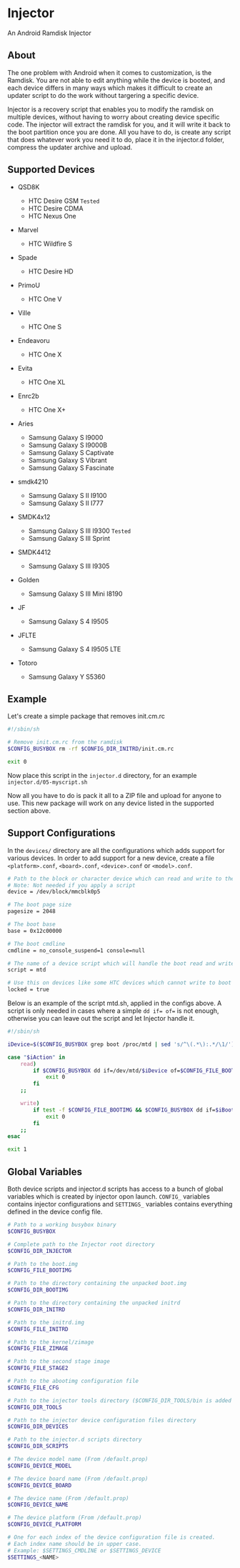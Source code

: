 Injector
========

An Android Ramdisk Injector

About
------
The one problem with Android when it comes to customization, is the Ramdisk. You are not able to edit anything while the device is booted, and each device differs in many ways which makes it difficult to create an updater script to do the work without targering a specific device. 

Injector is a recovery script that enables you to modify the ramdisk on multiple devices, without having to worry about creating device specific code. The injector will extract the ramdisk for you, and it will write it back to the boot partition once you are done. All you have to do, is create any script that does whatever work you need it to do, place it in the injector.d folder, compress the updater archive and upload. 

Supported Devices
------

* QSD8K
    * HTC Desire GSM `Tested`
    * HTC Desire CDMA
    * HTC Nexus One

* Marvel
    * HTC Wildfire S

* Spade
    * HTC Desire HD

* PrimoU
    * HTC One V

* Ville
    * HTC One S

* Endeavoru
    * HTC One X

* Evita
    * HTC One XL

* Enrc2b
    * HTC One X+

* Aries
    * Samsung Galaxy S I9000
    * Samsung Galaxy S I9000B
    * Samsung Galaxy S Captivate
    * Samsung Galaxy S Vibrant
    * Samsung Galaxy S Fascinate

* smdk4210
    * Samsung Galaxy S II I9100
    * Samsung Galaxy S II I777

* SMDK4x12
    * Samsung Galaxy S III I9300 `Tested`
    * Samsung Galaxy S III Sprint

* SMDK4412
    * Samsung Galaxy S III I9305

* Golden
    * Samsung Galaxy S III Mini I8190

* JF
    * Samsung Galaxy S 4 I9505

* JFLTE
    * Samsung Galaxy S 4 I9505 LTE

* Totoro
    * Samsung Galaxy Y S5360

Example
------
Let's create a simple package that removes init.cm.rc

```bash
#!/sbin/sh

# Remove init.cm.rc from the ramdisk
$CONFIG_BUSYBOX rm -rf $CONFIG_DIR_INITRD/init.cm.rc

exit 0
```

Now place this script in the `injector.d` directory, for an example `injector.d/05-myscript.sh`

Now all you have to do is pack it all to a ZIP file and upload for anyone to use. This new package will work on any device listed in the supported section above.

Support Configurations
------
In the `devices/` directory are all the configurations which adds support for various devices. In order to add support for a new device, create a file `<platform>.conf`, `<board>.conf`, `<device>.conf` or `<model>.conf`. 

```bash
# Path to the block or character device which can read and write to the boot partition
# Note: Not needed if you apply a script
device = /dev/block/mmcblk0p5

# The boot page size
pagesize = 2048

# The boot base
base = 0x12c00000

# The boot cmdline
cmdline = no_console_suspend=1 console=null

# The name of a device script which will handle the boot read and write
script = mtd

# Use this on devices like some HTC devices which cannot write to boot via recovery
locked = true
```
Below is an example of the script mtd.sh, applied in the configs above. A script is only needed in cases where a simple `dd if= of=` is not enough, otherwise you can leave out the script and let Injector handle it.

```bash
#!/sbin/sh

iDevice=$($CONFIG_BUSYBOX grep boot /proc/mtd | sed 's/^\(.*\):.*/\1/')

case "$iAction" in 
    read)
        if $CONFIG_BUSYBOX dd if=/dev/mtd/$iDevice of=$CONFIG_FILE_BOOTIMG bs=4096; then
            exit 0
        fi
    ;;

    write)
        if test -f $CONFIG_FILE_BOOTIMG && $CONFIG_BUSYBOX dd if=$iBootimg of=/dev/mtd/$iDevice bs=4096; then
            exit 0
        fi
    ;;
esac

exit 1
```

Global Variables
------
Both device scripts and injector.d scripts has access to a bunch of global variables which is created by injector opon launch. `CONFIG_` variables contains injector configurations and `SETTINGS_` variables contains everything defined in the device config file.

```bash
# Path to a working busybox binary
$CONFIG_BUSYBOX

# Complete path to the Injector root directory
$CONFIG_DIR_INJECTOR

# Path to the boot.img
$CONFIG_FILE_BOOTIMG

# Path to the directory containing the unpacked boot.img
$CONFIG_DIR_BOOTIMG

# Path to the directory containing the unpacked initrd
$CONFIG_DIR_INITRD

# Path to the initrd.img
$CONFIG_FILE_INITRD

# Path to the kernel/zimage
$CONFIG_FILE_ZIMAGE

# Path to the second stage image
$CONFIG_FILE_STAGE2

# Path to the abootimg configuration file
$CONFIG_FILE_CFG

# Path to the injector tools directory ($CONFIG_DIR_TOOLS/bin is added to $PATH)
$CONFIG_DIR_TOOLS

# Path to the injector device configuration files directory
$CONFIG_DIR_DEVICES

# Path to the injector.d scripts directory
$CONFIG_DIR_SCRIPTS

# The device model name (From /default.prop)
$CONFIG_DEVICE_MODEL

# The device board name (From /default.prop)
$CONFIG_DEVICE_BOARD

# The device name (From /default.prop)
$CONFIG_DEVICE_NAME

# The device platform (From /default.prop)
$CONFIG_DEVICE_PLATFORM

# One for each index of the device configuration file is created.
# Each index name should be in upper case. 
# Example: $SETTINGS_CMDLINE or $SETTINGS_DEVICE
$SETTINGS_<NAME>
```
